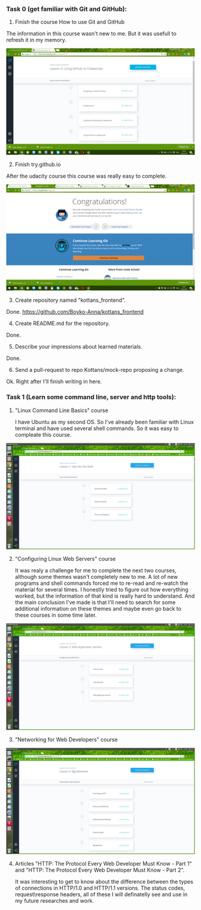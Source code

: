 ### **Task 0 (get familiar with Git and GitHub):**

1. Finish the course How to use Git and GitHub

The information in this course wasn't new to me. But it was usefull to refresh it in my memory.

![Screenshot](task_0/udacity_git.png)

2. Finish try.github.io

After the udacity course this course was really easy to complete. 

![Screenshot](task_0/codeschool_git.png)

3. Create repository named "kottans_frontend".

Done. https://github.com/Boyko-Anna/kottans_frontend

4. Create README.md for the repository.

Done.

5. Describe your impressions about learned materials.

Done.

6. Send a pull-request to repo Kottans/mock-repo proposing a change.

Ok. Right after I'll finish writing in here.


### **Task 1 (Learn some command line, server and http tools):**

1. "Linux Command Line Basics" course

	I have Ubuntu as my second OS. So I've already been familiar with Linux terminal and have used several shell commands. So it was easy to compleate this course.

![Screenshot](task_1/Linux_Command_Line_Basics.png)


2. "Configuring Linux Web Servers" course

	It was realy a challenge for me to complete the next two courses, although some themes wasn't completely new to me. A lot of new programs and shell commands forced me to re-read and re-watch the material for several times. I honestly tried to figure out how everything worked, but the information of that kind is really hard to understand. And the main conclusion I've made is that I'll need to search for some additional information on these themes and maybe even go back to these courses in some time later.

![Screenshot](task_1/Configuring_Linux_Web_Servers.png)

3. "Networking for Web Developers" course

![Screenshot](task_1/Networking_For_Web-Developers.png)

4. Articles "HTTP: The Protocol Every Web Developer Must Know - Part 1" and "HTTP: The Protocol Every Web Developer Must Know - Part 2".

	It was interesting to get to know about the difference between the types of connections in HTTP/1.0 and HTTP/1.1 versions. 
	The status codes, request\response headers, all of these I will definatelly see and use in my future researches and work.
